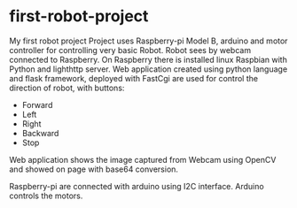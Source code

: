 # first-robot-project
My first robot project
Project uses Raspberry-pi Model B, arduino and motor controller for controlling very basic Robot.
Robot sees by webcam connected to Raspberry.
On Raspberry there is installed linux Raspbian with Python and lighthttp server.
Web application created using python language and flask framework, deployed with FastCgi are used for control the direction of robot, with buttons:
- Forward
- Left
- Right
- Backward
- Stop

Web application shows the image captured from Webcam using OpenCV and showed on page with base64 conversion.

Raspberry-pi are connected with arduino using I2C interface.
Arduino controls the motors.





